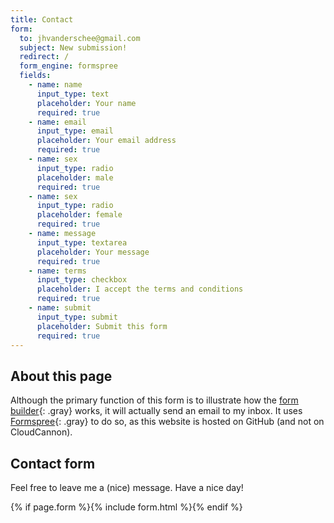 ```yaml
---
title: Contact
form:
  to: jhvanderschee@gmail.com
  subject: New submission!
  redirect: /
  form_engine: formspree
  fields: 
    - name: name
      input_type: text
      placeholder: Your name
      required: true
    - name: email
      input_type: email
      placeholder: Your email address
      required: true
    - name: sex
      input_type: radio
      placeholder: male
      required: true
    - name: sex
      input_type: radio
      placeholder: female
      required: true
    - name: message
      input_type: textarea
      placeholder: Your message
      required: true
    - name: terms
      input_type: checkbox
      placeholder: I accept the terms and conditions
      required: true
    - name: submit
      input_type: submit
      placeholder: Submit this form
      required: true
---
```


## About this page

Although the primary function of this form is to illustrate how the [form builder](/without-plugin/form-builder){: .gray} works, it will actually send an email to my inbox. It uses [Formspree](https://formspree.io){: .gray} to do so, as this website is hosted on GitHub (and not on CloudCannon).

## Contact form

Feel free to leave me a (nice) message. Have a nice day!

{% if page.form %}{% include form.html %}{% endif %}